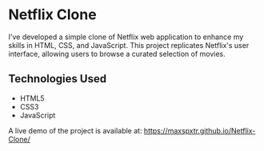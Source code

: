 # Netflix Clone


I've developed a simple clone of Netflix web application to enhance my skills in HTML, CSS, and JavaScript. This project replicates Netflix's user interface, allowing users to browse a curated selection of movies. 

## Technologies Used

- HTML5
- CSS3
- JavaScript


A live demo of the project is available at: https://maxspxtr.github.io/Netflix-Clone/ 
